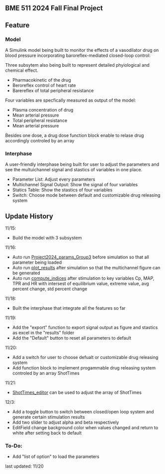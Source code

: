 ## BME 511 2024 Fall Final Project

## Feature

### Model
A Simulink model being built to monitor the effects of a vasodilator drug on blood pressure 
incorporating baroreflex-mediated closed-loop control: 

Three subsytem also being built to represent detailed phyiological and chemical effect.
- Pharmacokinetic of the drug
- Beroreflex control of heart rate
- Barereflex of total peripheral resistance

Four variables are specfically measured as output of the model:
- Plasma concentration of drug 
- Mean arterial pressure
- Total peripheral resistance
- Mean arterial pressure

Besides one dose, a drug dose function block enable to relase drug accordingly
controled by an array

### Interphase
A user-friendly interphase being built for user to adjust the parameters and
see the multuichannel signal and stastics of variables in one place.

- Parameter List: Adjust every parameters
- Multichannel Signal Output: Show the signal of four variables
- Statics Table: Show the stastics of four variables
- Switch: Choose mode between default and customizable drug releasing system

## Update History

11/15:
- Build the model with 3 subsystem

11/16:

- Auto run [Project2024_params_Group3](./Project2024_params_Group3.m)
  before simulation so that all parameter being loaded
- Auto run [plot_results](./plot_results.m) after simulation so that
  the multichannel figure can be generated
- Auto run [compute_indices](./compute_indices.m) after stimulation to 
  key variables Cp, MAP, TPR and HR with intersest of equilibrium value,
  extreme value, avg percent change, std percent change

11/18:

- Built the interphase that integrate all the features so far

11/19:

- Add the "export" function to export signal output as figure and
  stastics as excel in the "results" folder
- Add the "Default" button to reset all parameters to default

11/20:

- Add a switch for user to choose defualt or customizable drug releasing system
- Add function block to implement progammable drug releasing system controled by
  an array ShotTimes

11/21:

- [ShotTimes_editor](./ShotTimes_editor.m) can be used to adjust the array of
  ShotTimes

12/3:

- Add a toggle button to switch between closed/open loop system and generate 
  certain stimulation results
- Add two slider to adjust alpha and beta respectively
- EditField change background color when values changed and return to white after
  setting back to default

### To-Do:

- Add "list of option" to load the parameters



last updated: 11/20